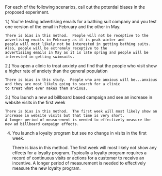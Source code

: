 For each of the following scenarios, call out the potential biases in the proposed experiment.

1.) You're testing advertising emails for a bathing suit company and you test one version of the email in February and the other in May.

    There is bias in this method.  People will not be receptive to the advertising emails in February as it is peak winter and 
    people will most likely not be interested in getting bathing suits.  Also, people will be extremely receptive to the 
    advertisiing emails in May as it is late spring and people will be interested in getting swimsuits.

2.) You open a clinic to treat anxiety and find that the people who visit show a higher rate of anxiety than the general population

    There is bias in this study.  People who are anxious will be...anxious and they are most likely going to search for a clinic
    to treat what ever makes them anxious.
    
3.) You launch a new ad billboard based campaign and see an increase in website visits in the first week

    There is bias in this method.  The first week will most likely show an increase in website visits but that time is very short.
    A longer period of measurement is needed to effectively measure the new ad billboard campaign effects.
    
4. You launch a loyalty program but see no change in visits in the first week.

   There is bias in this method.  The first week will most likely not show any effects for a loyalty program.  Typically a loyalty
   program requires a record of continuous visits or actions for a customer to receive an incentive.  A longer period of 
   measurement is needed to effectively measure the new loyalty program.  
